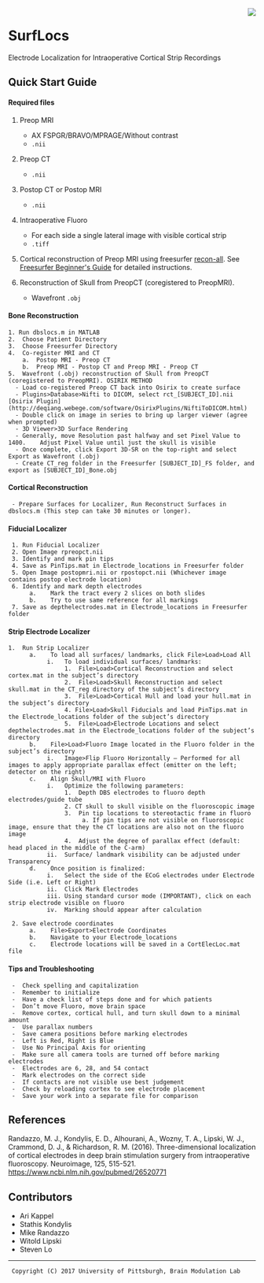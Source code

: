 <img src="https://github.com/akapp/surflocs/blob/master/icons/logo_brainmodulationlab_large.png" align="right" />

# SurfLocs

Electrode Localization for Intraoperative Cortical Strip Recordings 

## Quick Start Guide

#### Required files
1. Preop MRI 
    - AX FSPGR/BRAVO/MPRAGE/Without contrast
    - `.nii`
2. Preop CT 
    - `.nii`
3. Postop CT or Postop MRI
    - `.nii`
4. Intraoperative Fluoro
    - For each side a single lateral image with visible cortical strip 
    - `.tiff`
5. Cortical reconstruction of Preop MRI using freesurfer [recon-all](https://surfer.nmr.mgh.harvard.edu/fswiki/recon-all). See [Freesurfer Beginner's Guide](https://surfer.nmr.mgh.harvard.edu/fswiki/FreeSurferBeginnersGuide) for detailed instructions.

6.	Reconstruction of Skull from PreopCT (coregistered to PreopMRI).
     - Wavefront `.obj`

#### Bone Reconstruction

    1. Run dbslocs.m in MATLAB
    2.	Choose Patient Directory
    3.	Choose Freesurfer Directory
    4.	Co-register MRI and CT
        a.	Postop MRI - Preop CT
        b.	Preop MRI - Postop CT and Preop MRI - Preop CT
    5.	Wavefront (.obj) reconstruction of Skull from PreopCT (coregistered to PreopMRI). OSIRIX METHOD
      - Load co-registered Preop CT back into Osirix to create surface
      - Plugins>Database>Nifti to DICOM, select rct_[SUBJECT_ID].nii [Osirix Plugin](http://deqiang.webege.com/software/OsirixPlugins/NiftiToDICOM.html)
      - Double click on image in series to bring up larger viewer (agree when prompted)
      - 3D Viewer>3D Surface Rendering
      - Generally, move Resolution past halfway and set Pixel Value to 1400.	Adjust Pixel Value until just the skull is visible
      - Once complete, click Export 3D-SR on the top-right and select Export as Wavefront (.obj)
      -	Create CT_reg folder in the Freesurfer [SUBJECT_ID]_FS folder, and export as [SUBJECT_ID]_Bone.obj

#### Cortical Reconstruction
 
     - Prepare Surfaces for Localizer, Run Reconstruct Surfaces in dbslocs.m (This step can take 30 minutes or longer).

#### Fiducial Localizer

     1.	Run Fiducial Localizer
     2.	Open Image rpreopct.nii
     3.	Identify and mark pin tips
     4.	Save as PinTips.mat in Electrode_locations in Freesurfer folder
     5.	Open Image postopmri.nii or rpostopct.nii (Whichever image contains postop electrode location)
     6.	Identify and mark depth electrodes
          a.	Mark the tract every 2 slices on both slides
          b.	Try to use same reference for all markings
     7.	Save as depthelectrodes.mat in Electrode_locations in Freesurfer folder
     
####  Strip Electrode Localizer

    1.	Run Strip Localizer
          a.	To load all surfaces/ landmarks, click File>Load>Load All
               i.	To load individual surfaces/ landmarks:
                    1.	File>Load>Cortical Reconstruction and select cortex.mat in the subject’s directory
                    2.	File>Load>Skull Reconstruction and select skull.mat in the CT_reg directory of the subject’s directory
                    3.	File>Load>Cortical Hull and load your hull.mat in the subject’s directory
                    4. File>Load>Skull Fiducials and load PinTips.mat in the Electrode_locations folder of the subject’s directory
                    5.	File>Load>Electrode Locations and select depthelectrodes.mat in the Electrode_locations folder of the subject’s directory
          b.	File>Load>Fluoro Image located in the Fluoro folder in the subject’s directory
               i.	Image>Flip Fluoro Horizontally – Performed for all images to apply appropriate parallax effect (emitter on the left; detector on the right)
          c.	Align Skull/MRI with Fluoro
               i.	Optimize the following parameters:
                    1.	Depth DBS electrodes to fluoro depth electrodes/guide tube
                    2. CT skull to skull visible on the fluoroscopic image
                    3.	Pin tip locations to stereotactic frame in fluoro
                         a.	If pin tips are not visible on fluoroscopic image, ensure that they the CT locations are also not on the fluoro image
                    4.	Adjust the degree of parallax effect (default: head placed in the middle of the C-arm)
               ii.	Surface/ landmark visibility can be adjusted under Transparency
          d.	Once position is finalized:
               i.	Select the side of the ECoG electrodes under Electrode Side (i.e. Left or Right)
               ii.	Click Mark Electrodes
               iii.	Using standard cursor mode (IMPORTANT), click on each strip electrode visible on fluoro
               iv.	Marking should appear after calculation

     2.	Save electrode coordinates
          a.	File>Export>Electrode Coordinates
          b.	Navigate to your Electrode_locations 
          c.	Electrode locations will be saved in a CortElecLoc.mat file

#### Tips and Troubleshooting

     -	Check spelling and capitalization
     -	Remember to initialize
     -	Have a check list of steps done and for which patients
     -	Don’t move Fluoro, move brain space
     -	Remove cortex, cortical hull, and turn skull down to a minimal amount
     -	Use parallax numbers
     -	Save camera positions before marking electrodes
     -	Left is Red, Right is Blue
     -	Use No Principal Axis for orienting
     -	Make sure all camera tools are turned off before marking electrodes
     -	Electrodes are 6, 28, and 54 contact
     -	Mark electrodes on the correct side
     -	If contacts are not visible use best judgement
     -	Check by reloading cortex to see electrode placement
     -	Save your work into a separate file for comparison
     
## References
Randazzo, M. J., Kondylis, E. D., Alhourani, A., Wozny, T. A., Lipski, W. J., Crammond, D. J., & Richardson, R. M. (2016). Three-dimensional localization of cortical electrodes in deep brain stimulation surgery from intraoperative fluoroscopy. Neuroimage, 125, 515-521. https://www.ncbi.nlm.nih.gov/pubmed/26520771

## Contributors

* Ari Kappel
* Stathis Kondylis
* Mike Randazzo
* Witold Lipski
* Steven Lo
__________________________________________________________________________________
     Copyright (C) 2017 University of Pittsburgh, Brain Modulation Lab
